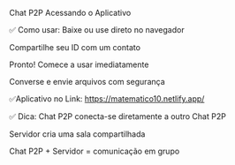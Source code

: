 Chat P2P
Acessando o Aplicativo

✅ Como usar:
Baixe ou use direto no navegador

Compartilhe seu ID com um contato

Pronto! Comece a usar imediatamente

Converse e envie arquivos com segurança

✅Aplicativo no Link: https://matematico10.netlify.app/

✅ Dica:
Chat P2P conecta-se diretamente a outro Chat P2P

Servidor cria uma sala compartilhada

Chat P2P + Servidor = comunicação em grupo
